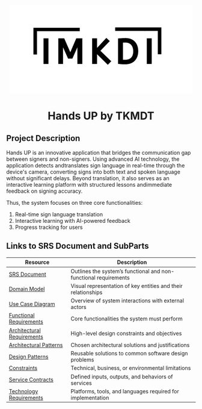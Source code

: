 <p align="center">
  <img src="diagrams/Screenshot_2025-04-23_212401.png" width="auto" height="auto">
</p>
  
<h1 align="center">Hands UP by TKMDT</h1>

## Project Description 

Hands UP is an innovative application that bridges the communication gap between signers and non-signers. Using advanced AI technology, the application detects andtranslates sign language in real-time through the device's camera, converting signs into both text and spoken language without significant delays. Beyond translation, it also serves as an interactive learning platform with structured lessons andimmediate feedback on signing accuracy.

Thus, the system focuses on three core functionalities: 
1. Real-time sign language translation
2. Interactive learning with AI-powered feedback 
3. Progress tracking for users

<h2 >Links to SRS Document and SubParts</h2>

| Resource                          | Description                             |
|-----------------------------------|-----------------------------------------|
| [SRS Document](https://docs.google.com/document/d/14V-21fzAjwRsA2nPEop3hE1Vkl4h4Zx2k93k3Eh4bT0/edit?tab=t.0)                | Outlines the system’s functional and non-functional requirements |
| [Domain Model](https://docs.google.com/document/d/14V-21fzAjwRsA2nPEop3hE1Vkl4h4Zx2k93k3Eh4bT0/edit?tab=t.0#bookmark=id.518at3c9mm7y)                | Visual representation of key entities and their relationships |
| [Use Case Diagram](https://docs.google.com/document/d/14V-21fzAjwRsA2nPEop3hE1Vkl4h4Zx2k93k3Eh4bT0/edit?tab=t.0#bookmark=id.5cabesjv16zi)           | Overview of system interactions with external actors          |
| [Functional Requirements](https://docs.google.com/document/d/14V-21fzAjwRsA2nPEop3hE1Vkl4h4Zx2k93k3Eh4bT0/edit?tab=t.0#bookmark=id.hwo44x2lm09l)    | Core functionalities the system must perform                  |
| [Architectural Requirements](https://docs.google.com/document/d/14V-21fzAjwRsA2nPEop3hE1Vkl4h4Zx2k93k3Eh4bT0/edit?tab=t.0#bookmark=id.n0eh3nlqitl) | High-level design constraints and objectives                  |
| [Architectural Patterns](https://docs.google.com/document/d/14V-21fzAjwRsA2nPEop3hE1Vkl4h4Zx2k93k3Eh4bT0/edit?tab=t.0#bookmark=id.4kjdgs4gew2)      | Chosen architectural solutions and justifications             |
| [Design Patterns](https://docs.google.com/document/d/14V-21fzAjwRsA2nPEop3hE1Vkl4h4Zx2k93k3Eh4bT0/edit?tab=t.0#bookmark=id.mym9ghorgns)            | Reusable solutions to common software design problems         |
| [Constraints](https://docs.google.com/document/d/14V-21fzAjwRsA2nPEop3hE1Vkl4h4Zx2k93k3Eh4bT0/edit?tab=t.0#bookmark=id.spm5feu9n7zs)                | Technical, business, or environmental limitations             |
| [Service Contracts](https://docs.google.com/document/d/14V-21fzAjwRsA2nPEop3hE1Vkl4h4Zx2k93k3Eh4bT0/edit?tab=t.0#bookmark=id.iixpcq5t2vzu)         | Defined inputs, outputs, and behaviors of services            |
| [Technology Requirements](https://docs.google.com/document/d/14V-21fzAjwRsA2nPEop3hE1Vkl4h4Zx2k93k3Eh4bT0/edit?tab=t.0#bookmark=id.iixpcq5t2vzu)   | Platforms, tools, and languages required for implementation   |
